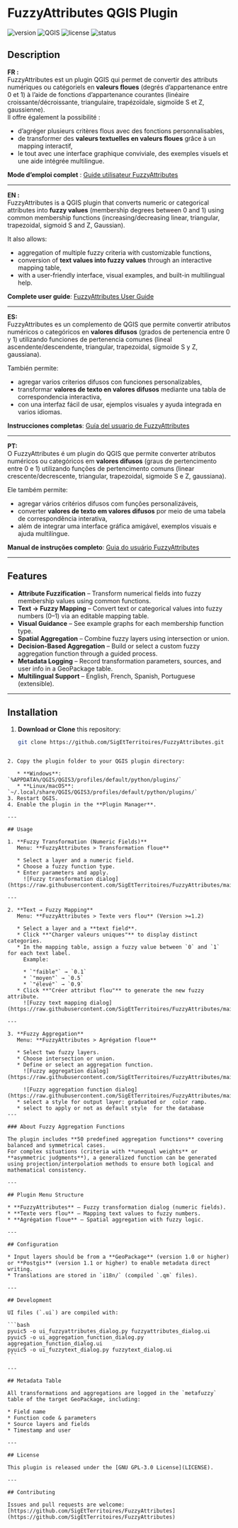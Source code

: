 
# FuzzyAttributes QGIS Plugin

![version](https://img.shields.io/badge/version-1.0.0-blue)
![QGIS](https://img.shields.io/badge/QGIS-3.28%2B-green)
![license](https://img.shields.io/badge/license-GPL--3.0-blue)
![status](https://img.shields.io/badge/status-active-brightgreen)

## Description

**FR :**  
FuzzyAttributes est un plugin QGIS qui permet de convertir des attributs numériques ou catégoriels en **valeurs floues** (degrés d’appartenance entre 0 et 1) à l’aide de fonctions d’appartenance courantes (linéaire croissante/décroissante, triangulaire, trapézoïdale, sigmoïde S et Z, gaussienne).  
Il offre également la possibilité :
- d’agréger plusieurs critères flous avec des fonctions personnalisables,  
- de transformer des **valeurs textuelles en valeurs floues** grâce à un mapping interactif,  
- le tout avec une interface graphique conviviale, des exemples visuels et une aide intégrée multilingue.

**Mode d’emploi complet** : [Guide utilisateur FuzzyAttributes](https://www.sigterritoires.fr/index.php/fuzzyattributes/)

---

**EN :**  
FuzzyAttributes is a QGIS plugin that converts numeric or categorical attributes into **fuzzy values** (membership degrees between 0 and 1) using common membership functions (increasing/decreasing linear, triangular, trapezoidal, sigmoid S and Z, Gaussian).  

It also allows:
- aggregation of multiple fuzzy criteria with customizable functions,  
- conversion of **text values into fuzzy values** through an interactive mapping table,  
- with a user-friendly interface, visual examples, and built-in multilingual help.

**Complete user guide**: [FuzzyAttributes User Guide](https://www.sigterritoires.fr/index.php/en/fuzzyattributesen/)

---

**ES:**  
FuzzyAttributes es un complemento de QGIS que permite convertir atributos numéricos o categóricos en **valores difusos** (grados de pertenencia entre 0 y 1) utilizando funciones de pertenencia comunes (lineal ascendente/descendente, triangular, trapezoidal, sigmoide S y Z, gaussiana).  

También permite:  
- agregar varios criterios difusos con funciones personalizables,  
- transformar **valores de texto en valores difusos** mediante una tabla de correspondencia interactiva,  
- con una interfaz fácil de usar, ejemplos visuales y ayuda integrada en varios idiomas.

**Instrucciones completas**: [Guía del usuario de FuzzyAttributes](https://www.sigterritoires.fr/index.php/es/fuzzyattributeses/)

---

**PT:**  
O FuzzyAttributes é um plugin do QGIS que permite converter atributos numéricos ou categóricos em **valores difusos** (graus de pertencimento entre 0 e 1) utilizando funções de pertencimento comuns (linear crescente/decrescente, triangular, trapezoidal, sigmoide S e Z, gaussiana).  

Ele também permite:  
- agregar vários critérios difusos com funções personalizáveis,  
- converter **valores de texto em valores difusos** por meio de uma tabela de correspondência interativa,  
- além de integrar uma interface gráfica amigável, exemplos visuais e ajuda multilíngue.

**Manual de instruções completo**: [Guia do usuário FuzzyAttributes](https://www.sigterritoires.fr/index.php/pt/fuzzyattributespt/)

---

## Features

- **Attribute Fuzzification** – Transform numerical fields into fuzzy membership values using common functions.
- **Text → Fuzzy Mapping** – Convert text or categorical values into fuzzy numbers (0–1) via an editable mapping table.
- **Visual Guidance** – See example graphs for each membership function type.
- **Spatial Aggregation** – Combine fuzzy layers using intersection or union.
- **Decision-Based Aggregation** – Build or select a custom fuzzy aggregation function through a guided process.
- **Metadata Logging** – Record transformation parameters, sources, and user info in a GeoPackage table.
- **Multilingual Support** – English, French, Spanish, Portuguese (extensible).

---

## Installation

1. **Download or Clone** this repository:
   
   ```bash
   git clone https://github.com/SigEtTerritoires/FuzzyAttributes.git
````

2. Copy the plugin folder to your QGIS plugin directory:

   * **Windows**: `%APPDATA%/QGIS/QGIS3/profiles/default/python/plugins/`
   * **Linux/macOS**: `~/.local/share/QGIS/QGIS3/profiles/default/python/plugins/`
3. Restart QGIS.
4. Enable the plugin in the **Plugin Manager**.

---

## Usage

1. **Fuzzy Transformation (Numeric Fields)**
   Menu: **FuzzyAttributes > Transformation floue**

   * Select a layer and a numeric field.
   * Choose a fuzzy function type.
   * Enter parameters and apply.
     ![Fuzzy transformation dialog](https://raw.githubusercontent.com/SigEtTerritoires/FuzzyAttributes/main/resources/images/attributs.jpg)

---

2. **Text → Fuzzy Mapping**
   Menu: **FuzzyAttributes > Texte vers flou** (Version >=1.2)

   * Select a layer and a **text field**.
   * Click **"Charger valeurs uniques"** to display distinct categories.
   * In the mapping table, assign a fuzzy value between `0` and `1` for each text label.
     Example:

     * `"faible"` → `0.1`
     * `"moyen"` → `0.5`
     * `"élevé"` → `0.9`
   * Click **"Créer attribut flou"** to generate the new fuzzy attribute.
     ![Fuzzy text mapping dialog](https://raw.githubusercontent.com/SigEtTerritoires/FuzzyAttributes/main/resources/images/text_fuzzy.jpg)

---

3. **Fuzzy Aggregation**
   Menu: **FuzzyAttributes > Agrégation floue**

   * Select two fuzzy layers.
   * Choose intersection or union.
   * Define or select an aggregation function.
     ![Fuzzy aggregation dialog](https://raw.githubusercontent.com/SigEtTerritoires/FuzzyAttributes/main/resources/images/aggregation.jpg)

     ![Fuzzy aggregation function dialog](https://raw.githubusercontent.com/SigEtTerritoires/FuzzyAttributes/main/resources/images/fzyaggr_fonction.jpg)
   * select a style for output layer: graduated or  color ramp.
   * select to apply or not as default style  for the database
---

### About Fuzzy Aggregation Functions

The plugin includes **50 predefined aggregation functions** covering balanced and symmetrical cases.
For complex situations (criteria with **unequal weights** or **asymmetric judgments**), a generalized function can be generated using projection/interpolation methods to ensure both logical and mathematical consistency.

---

## Plugin Menu Structure

* **FuzzyAttributes** – Fuzzy transformation dialog (numeric fields).
* **Texte vers flou** – Mapping text values to fuzzy numbers.
* **Agrégation floue** – Spatial aggregation with fuzzy logic.

---

## Configuration

* Input layers should be from a **GeoPackage** (version 1.0 or higher) or **Postgis** (version 1.1 or higher) to enable metadata direct writing.
* Translations are stored in `i18n/` (compiled `.qm` files).

---

## Development

UI files (`.ui`) are compiled with:

```bash
pyuic5 -o ui_fuzzyattributes_dialog.py fuzzyattributes_dialog.ui
pyuic5 -o ui_aggregation_function_dialog.py aggregation_function_dialog.ui
pyuic5 -o ui_fuzzytext_dialog.py fuzzytext_dialog.ui
```

---

## Metadata Table

All transformations and aggregations are logged in the `metafuzzy` table of the target GeoPackage, including:

* Field name
* Function code & parameters
* Source layers and fields
* Timestamp and user

---

## License

This plugin is released under the [GNU GPL-3.0 License](LICENSE).

---

## Contributing

Issues and pull requests are welcome:
[https://github.com/SigEtTerritoires/FuzzyAttributes](https://github.com/SigEtTerritoires/FuzzyAttributes)


